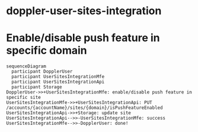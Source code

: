 # doppler-user-sites-integration

# Enable/disable push feature in specific domain

```mermaid
sequenceDiagram
  participant DopplerUser
  participant UserSitesIntegrationMfe
  participant UserSitesIntegrationApi
  participant Storage
DopplerUser->>+UserSitesIntegrationMfe: enable/disable push feature in specific site
UserSitesIntegrationMfe->>+UserSitesIntegrationApi: PUT /accounts/{accountName}/sites/{domain}/isPushFeatureEnabled
UserSitesIntegrationApi->>+Storage: update site
UserSitesIntegrationApi-->>-UserSitesIntegrationMfe: success
UserSitesIntegrationMfe-->>-DopplerUser: done!
```
